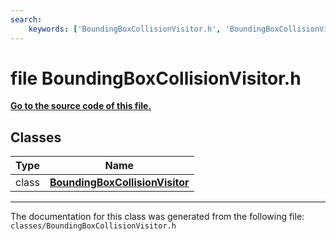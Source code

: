 ```yaml
---
search:
    keywords: ['BoundingBoxCollisionVisitor.h', 'BoundingBoxCollisionVisitor']
---
```


# file BoundingBoxCollisionVisitor.h

**[Go to the source code of this file.](_bounding_box_collision_visitor_8h_source.md)**
## Classes

|Type|Name|
|-----|-----|
|class|[**BoundingBoxCollisionVisitor**](class_bounding_box_collision_visitor.md)|




----------------------------------------
The documentation for this class was generated from the following file: `classes/BoundingBoxCollisionVisitor.h`
